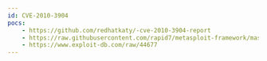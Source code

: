 ```yaml
---
id: CVE-2010-3904
pocs:
    - https://github.com/redhatkaty/-cve-2010-3904-report
    - https://raw.githubusercontent.com/rapid7/metasploit-framework/master/modules/exploits/linux/local/rds_rds_page_copy_user_priv_esc.rb
    - https://www.exploit-db.com/raw/44677
---
```

